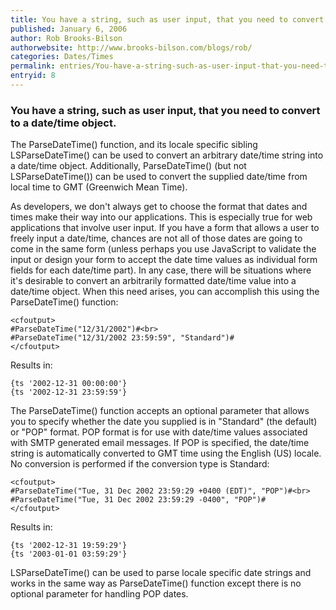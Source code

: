 ```yaml
---
title: You have a string, such as user input, that you need to convert to a date/time object.
published: January 6, 2006
author: Rob Brooks-Bilson
authorwebsite: http://www.brooks-bilson.com/blogs/rob/
categories: Dates/Times
permalink: entries/You-have-a-string-such-as-user-input-that-you-need-to-convert-to-a-datetime-object.html
entryid: 8
---
```


<h3>You have a string, such as user input, that you need to convert to a date/time object.</h3>

<p>
The ParseDateTime() function, and its locale specific sibling LSParseDateTime() can be used to convert an arbitrary date/time string into a date/time object.  Additionally, ParseDateTime() (but not LSParseDateTime()) can be used to convert the supplied date/time from local time to GMT (Greenwich Mean Time).  
</p>

<p>
As developers, we don't always get to choose the format that dates and times make their way into our applications.  This is especially true for web applications that involve user input.  If you have a form that allows a user to freely input a date/time, chances are not all of those dates are going to come in the same form (unless perhaps you use JavaScript to validate the input or design your form to accept the date time values as individual form fields for each date/time part).  In any case, there will be situations where it's desirable to convert an arbitrarily formatted date/time value into a date/time object.  When this need arises, you can accomplish this using the ParseDateTime() function:
</p>

<pre><code class="language-markup">&lt;cfoutput&gt;
#ParseDateTime(&quot;12/31/2002&quot;)#&lt;br&gt;
#ParseDateTime(&quot;12/31/2002 23:59:59&quot;, &quot;Standard&quot;)#
&lt;/cfoutput&gt;
</code></pre>

<p>
Results in:
</p>

<pre><code class="language-markup">{ts '2002-12-31 00:00:00'}
{ts '2002-12-31 23:59:59'}
</code></pre>

<p>
The ParseDateTime() function accepts an optional parameter that allows you to specify whether the date you supplied is in "Standard" (the default) or "POP" format.  POP format is for use with date/time values associated with SMTP generated email messages.  If POP is specified, the date/time string is automatically converted to GMT time using the English (US) locale.  No conversion is performed if the conversion type is Standard:
</p>

<pre><code class="language-markup">&lt;cfoutput&gt;
#ParseDateTime(&quot;Tue, 31 Dec 2002 23:59:29 +0400 (EDT)&quot;, &quot;POP&quot;)#&lt;br&gt;
#ParseDateTime(&quot;Tue, 31 Dec 2002 23:59:29 -0400&quot;, &quot;POP&quot;)#
&lt;/cfoutput&gt;
</code></pre>

<p>
Results in:
</p>

<pre><code class="language-markup">{ts '2002-12-31 19:59:29'}
{ts '2003-01-01 03:59:29'}
</code></pre>

<p>
LSParseDateTime() can be used to parse locale specific date strings and works in the same way as ParseDateTime() function except there is no optional parameter for handling POP dates.
</p>



